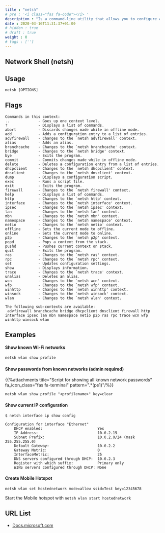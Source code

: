 ```yaml
---
title : "netsh"
# pre : '<i class="fas fa-code"></i> '
description : "Is a command-line utility that allows you to configure and display the status of various network communications."
date : 2020-03-16T11:31:37+01:00
# hidden : true
# draft : true
weight : 0
# tags : ['']
---
```


## Network Shell (netsh)

## Usage

```cmd
netsh [OPTIONS]
```

## Flags

```plain
Commands in this context:
..             - Goes up one context level.
?              - Displays a list of commands.
abort          - Discards changes made while in offline mode.
add            - Adds a configuration entry to a list of entries.
advfirewall    - Changes to the `netsh advfirewall' context.
alias          - Adds an alias.
branchcache    - Changes to the `netsh branchcache' context.
bridge         - Changes to the `netsh bridge' context.
bye            - Exits the program.
commit         - Commits changes made while in offline mode.
delete         - Deletes a configuration entry from a list of entries.
dhcpclient     - Changes to the `netsh dhcpclient' context.
dnsclient      - Changes to the `netsh dnsclient' context.
dump           - Displays a configuration script.
exec           - Runs a script file.
exit           - Exits the program.
firewall       - Changes to the `netsh firewall' context.
help           - Displays a list of commands.
http           - Changes to the `netsh http' context.
interface      - Changes to the `netsh interface' context.
ipsec          - Changes to the `netsh ipsec' context.
lan            - Changes to the `netsh lan' context.
mbn            - Changes to the `netsh mbn' context.
namespace      - Changes to the `netsh namespace' context.
netio          - Changes to the `netsh netio' context.
offline        - Sets the current mode to offline.
online         - Sets the current mode to online.
p2p            - Changes to the `netsh p2p' context.
popd           - Pops a context from the stack.
pushd          - Pushes current context on stack.
quit           - Exits the program.
ras            - Changes to the `netsh ras' context.
rpc            - Changes to the `netsh rpc' context.
set            - Updates configuration settings.
show           - Displays information.
trace          - Changes to the `netsh trace' context.
unalias        - Deletes an alias.
wcn            - Changes to the `netsh wcn' context.
wfp            - Changes to the `netsh wfp' context.
winhttp        - Changes to the `netsh winhttp' context.
winsock        - Changes to the `netsh winsock' context.
wlan           - Changes to the `netsh wlan' context.

The following sub-contexts are available:
 advfirewall branchcache bridge dhcpclient dnsclient firewall http interface ipsec lan mbn namespace netio p2p ras rpc trace wcn wfp winhttp winsock wlan
```

## Examples

#### Show known Wi-Fi networks

```cmd
netsh wlan show profile
```

#### Show passwords from known networks (admin required)

{{%attachments title="Script for showing all known network passwords" fa_icon_class="fas fa-terminal" pattern=".*(ps1)"/%}}

```plain
netsh wlan show profile "<profilename>" key=clear
```

#### Show current IP configuration

```plain
$ netsh interface ip show config

Configuration for interface "Ethernet"
    DHCP enabled:                         Yes
    IP Address:                           10.0.2.15
    Subnet Prefix:                        10.0.2.0/24 (mask 255.255.255.0)
    Default Gateway:                      10.0.2.2
    Gateway Metric:                       0
    InterfaceMetric:                      25
    DNS servers configured through DHCP:  10.0.2.3
    Register with which suffix:           Primary only
    WINS servers configured through DHCP: None
```

#### Create Mobile Hotspot

`netsh wlan set hostednetwork mode=allow ssid=Test key=12345678`

Start the Mobile hotspot with `netsh wlan start hostednetwork`

## URL List

* [Docs.microsoft.com](https://docs.microsoft.com/nl-nl/windows-server/networking/technologies/netsh/netsh)
